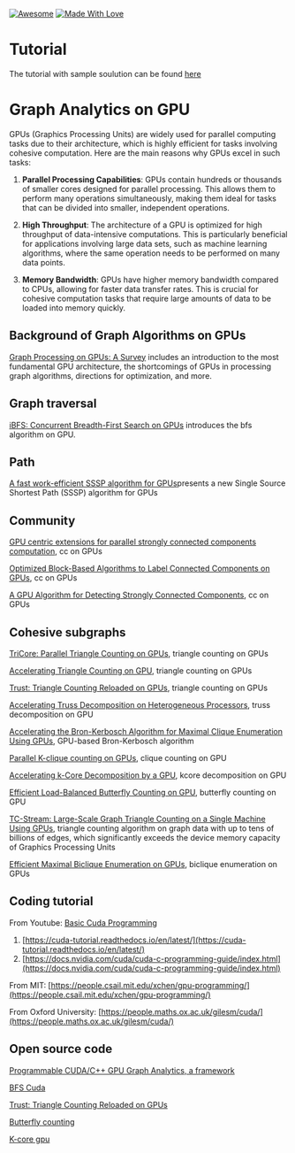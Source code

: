 [![Awesome](https://awesome.re/badge.svg)](https://github.com/guaiyoui/graph-analytics-starter-pack) 
[![Made With Love](https://img.shields.io/badge/Made%20With-Love-red.svg)](https://github.com/chetanraj/awesome-github-badges)

# Tutorial

The tutorial with sample soulution can be found [here](./tutorial/)

# Graph Analytics on GPU


GPUs (Graphics Processing Units) are widely used for parallel computing tasks due to their architecture, which is highly efficient for tasks involving cohesive computation. Here are the main reasons why GPUs excel in such tasks:

1. **Parallel Processing Capabilities**: GPUs contain hundreds or thousands of smaller cores designed for parallel processing. This allows them to perform many operations simultaneously, making them ideal for tasks that can be divided into smaller, independent operations.

2. **High Throughput**: The architecture of a GPU is optimized for high throughput of data-intensive computations. This is particularly beneficial for applications involving large data sets, such as machine learning algorithms, where the same operation needs to be performed on many data points.


3. **Memory Bandwidth**: GPUs have higher memory bandwidth compared to CPUs, allowing for faster data transfer rates. This is crucial for cohesive computation tasks that require large amounts of data to be loaded into memory quickly.

## Background of Graph Algorithms on GPUs

[Graph Processing on GPUs: A Survey](https://dl.acm.org/doi/pdf/10.1145/3128571)  includes an introduction to the most fundamental GPU architecture, the shortcomings of GPUs in processing graph algorithms, directions for optimization, and more.

## Graph traversal
[iBFS: Concurrent Breadth-First Search on GPUs](https://dl.acm.org/doi/pdf/10.1145/2882903.2882959) introduces the bfs algorithm on GPU.


## Path
[A fast work-efficient SSSP algorithm for GPUs](https://dl.acm.org/doi/pdf/10.1145/3437801.3441605)presents a new Single Source Shortest Path (SSSP) algorithm for GPUs


## Community
[GPU centric extensions for parallel strongly connected components computation](https://dl.acm.org/doi/pdf/10.1145/2884045.2884048), cc on GPUs

[Optimized Block-Based Algorithms to Label Connected Components on GPUs](https://ieeexplore.ieee.org/stamp/stamp.jsp?tp=&arnumber=8798895), cc on GPUs

[A GPU Algorithm for Detecting Strongly Connected Components](https://dl.acm.org/doi/pdf/10.1145/3581784.3607071), cc on GPUs


## Cohesive subgraphs
[TriCore: Parallel Triangle Counting on GPUs](https://ieeexplore.ieee.org/stamp/stamp.jsp?tp=&arnumber=8665796), triangle counting on GPUs

[Accelerating Triangle Counting on GPU](https://dl.acm.org/doi/pdf/10.1145/3448016.3452815), triangle counting on GPUs

[Trust: Triangle Counting Reloaded on GPUs](https://ieeexplore.ieee.org/stamp/stamp.jsp?tp=&arnumber=9373989), triangle counting on GPUs

[Accelerating Truss Decomposition on Heterogeneous Processors](https://dl.acm.org/doi/pdf/10.14778/3401960.3401971), truss decomposition on GPU

[Accelerating the Bron-Kerbosch Algorithm for Maximal Clique Enumeration Using GPUs](https://ieeexplore.ieee.org/abstract/document/9381690),  GPU-based Bron-Kerbosch algorithm 

[Parallel K-clique counting on GPUs](https://dl.acm.org/doi/pdf/10.1145/3524059.3532382), clique counting on GPU

[Accelerating k-Core Decomposition by a GPU](https://ieeexplore.ieee.org/stamp/stamp.jsp?tp=&arnumber=10184757), kcore decomposition on GPU

[Efficient Load-Balanced Butterfly Counting on GPU](https://www.vldb.org/pvldb/vol15/p2450-zhang.pdf), butterfly counting on GPU

[TC-Stream: Large-Scale Graph Triangle Counting on a Single Machine Using GPUs](https://ieeexplore.ieee.org/stamp/stamp.jsp?tp=&arnumber=9650723), triangle counting algorithm on graph data with up to tens of billions of edges, which significantly exceeds the device memory capacity of Graphics Processing Units

[Efficient Maximal Biclique Enumeration on GPUs](https://dl.acm.org/doi/pdf/10.1145/3581784.3607059),  biclique enumeration on GPUs

## Coding tutorial

From Youtube: [Basic Cuda Programming](https://www.youtube.com/watch?v=Na9_2G6niMw&t=359s)

1. [https://cuda-tutorial.readthedocs.io/en/latest/](https://cuda-tutorial.readthedocs.io/en/latest/)
2. [https://docs.nvidia.com/cuda/cuda-c-programming-guide/index.html](https://docs.nvidia.com/cuda/cuda-c-programming-guide/index.html)

From MIT: [https://people.csail.mit.edu/xchen/gpu-programming/](https://people.csail.mit.edu/xchen/gpu-programming/)

From Oxford University: [https://people.maths.ox.ac.uk/gilesm/cuda/](https://people.maths.ox.ac.uk/gilesm/cuda/)

## Open source code

[Programmable CUDA/C++ GPU Graph Analytics, a framework](https://github.com/gunrock/gunrock)

[BFS Cuda](https://github.com/kaletap/bfs-cuda-gpu)

[Trust: Triangle Counting Reloaded on GPUs](https://github.com/wzbxpy/TRUST)

[Butterfly counting](https://github.com/wzbxpy/GPU-butterfly)

[K-core gpu](https://github.com/akhlaqueak/KCoreGPU)